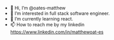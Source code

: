- 👋 Hi, I’m @oates-matthew
- 👀 I’m interested in full stack software engineer.
- 🌱 I’m currently learning react.
- 📫 How to reach me by my linkedin https://www.linkedin.com/in/matthewoat-es

<!---
oates-matthew/oates-matthew is a ✨ special ✨ repository because its `README.md` (this file) appears on your GitHub profile.
You can click the Preview link to take a look at your changes.
--->
